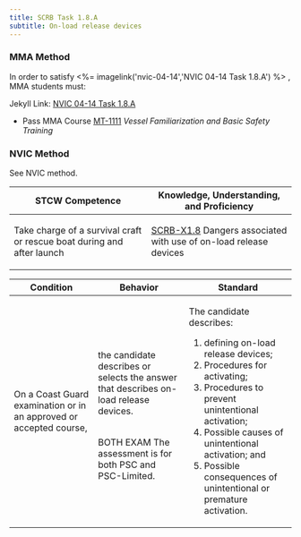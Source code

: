 ```yaml
---
title: SCRB Task 1.8.A 
subtitle: On-load release devices
---
```



### MMA Method

In order to satisfy <%= imagelink('nvic-04-14','NVIC 04-14  Task  1.8.A') %> , MMA students must:

Jekyll Link: [NVIC 04-14  Task  1.8.A](/stcw23/assets/images/nvic-04-14.pdf)

* Pass MMA Course  [MT-1111](MT-1111) *Vessel Familiarization and Basic Safety Training*


### NVIC Method

<a onclick="togglevisibility('nvic_methods')" >See NVIC method.</a>

<div id='nvic_methods' class='hide'>

<table>
<thead>
<tr>
<th class='forty'> STCW Competence </th>
<th class='sixty'> Knowledge, Understanding, and Proficiency </th>
</tr>
</thead>




<tbody>
<tr><td markdown='1'>

Take charge of a survival craft or rescue boat during and after launch

</td><td markdown='1'>

[SCRB-X1.8](../../tables/621.html#SCRB-X1.8) Dangers associated with use of on-load release devices

</td></tr>


</tbody>
</table>


<table>
<thead>
<tr><th class='twenty'>  Condition </th><th class='twenty'> Behavior </th><th  class='sixty'>Standard </th></tr>
</thead>
<tbody >



<tr><td markdown='1'>

On a Coast Guard examination or in an approved or accepted course,

</td><td markdown='1'>

the candidate describes or selects the answer that describes on-load release devices.

<br>

<div class="tooltip">BOTH
EXAM
<span class="tooltiptext">
The assessment is for both PSC and PSC-Limited.
</span>
</div>


</td><td markdown='1'>

The candidate describes:

1. defining on-load release devices;
2. Procedures for activating;
3. Procedures to prevent unintentional activation;
4. Possible causes of unintentional activation; and 
5. Possible consequences of unintentional or premature activation. 

</td></tr>
</tbody>
</table>
</div>
